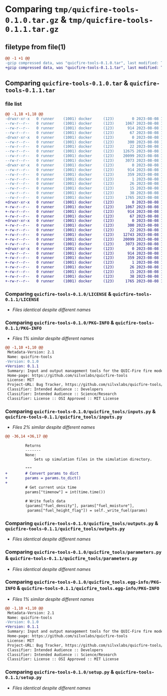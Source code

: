 # Comparing `tmp/quicfire-tools-0.1.0.tar.gz` & `tmp/quicfire-tools-0.1.1.tar.gz`

## filetype from file(1)

```diff
@@ -1 +1 @@
-gzip compressed data, was "quicfire-tools-0.1.0.tar", last modified: Tue Aug  8 15:40:10 2023, max compression
+gzip compressed data, was "quicfire-tools-0.1.1.tar", last modified: Tue Aug  8 18:30:52 2023, max compression
```

## Comparing `quicfire-tools-0.1.0.tar` & `quicfire-tools-0.1.1.tar`

### file list

```diff
@@ -1,18 +1,18 @@
-drwxr-xr-x   0 runner    (1001) docker     (123)        0 2023-08-08 15:40:10.650054 quicfire-tools-0.1.0/
--rw-r--r--   0 runner    (1001) docker     (123)     1067 2023-08-08 15:39:57.000000 quicfire-tools-0.1.0/LICENSE
--rw-r--r--   0 runner    (1001) docker     (123)      914 2023-08-08 15:40:10.650054 quicfire-tools-0.1.0/PKG-INFO
--rw-r--r--   0 runner    (1001) docker     (123)       67 2023-08-08 15:39:57.000000 quicfire-tools-0.1.0/README.md
-drwxr-xr-x   0 runner    (1001) docker     (123)        0 2023-08-08 15:40:10.650054 quicfire-tools-0.1.0/quicfire_tools/
--rw-r--r--   0 runner    (1001) docker     (123)      300 2023-08-08 15:39:57.000000 quicfire-tools-0.1.0/quicfire_tools/__init__.py
--rw-r--r--   0 runner    (1001) docker     (123)       22 2023-08-08 15:39:57.000000 quicfire-tools-0.1.0/quicfire_tools/_version.py
--rw-r--r--   0 runner    (1001) docker     (123)    12675 2023-08-08 15:39:57.000000 quicfire-tools-0.1.0/quicfire_tools/inputs.py
--rw-r--r--   0 runner    (1001) docker     (123)    20099 2023-08-08 15:39:57.000000 quicfire-tools-0.1.0/quicfire_tools/outputs.py
--rw-r--r--   0 runner    (1001) docker     (123)     3073 2023-08-08 15:39:57.000000 quicfire-tools-0.1.0/quicfire_tools/parameters.py
-drwxr-xr-x   0 runner    (1001) docker     (123)        0 2023-08-08 15:40:10.650054 quicfire-tools-0.1.0/quicfire_tools.egg-info/
--rw-r--r--   0 runner    (1001) docker     (123)      914 2023-08-08 15:40:10.000000 quicfire-tools-0.1.0/quicfire_tools.egg-info/PKG-INFO
--rw-r--r--   0 runner    (1001) docker     (123)      359 2023-08-08 15:40:10.000000 quicfire-tools-0.1.0/quicfire_tools.egg-info/SOURCES.txt
--rw-r--r--   0 runner    (1001) docker     (123)        1 2023-08-08 15:40:10.000000 quicfire-tools-0.1.0/quicfire_tools.egg-info/dependency_links.txt
--rw-r--r--   0 runner    (1001) docker     (123)       26 2023-08-08 15:40:10.000000 quicfire-tools-0.1.0/quicfire_tools.egg-info/requires.txt
--rw-r--r--   0 runner    (1001) docker     (123)       15 2023-08-08 15:40:10.000000 quicfire-tools-0.1.0/quicfire_tools.egg-info/top_level.txt
--rw-r--r--   0 runner    (1001) docker     (123)       38 2023-08-08 15:40:10.650054 quicfire-tools-0.1.0/setup.cfg
--rw-r--r--   0 runner    (1001) docker     (123)     1765 2023-08-08 15:39:57.000000 quicfire-tools-0.1.0/setup.py
+drwxr-xr-x   0 runner    (1001) docker     (123)        0 2023-08-08 18:30:52.086427 quicfire-tools-0.1.1/
+-rw-r--r--   0 runner    (1001) docker     (123)     1067 2023-08-08 18:30:41.000000 quicfire-tools-0.1.1/LICENSE
+-rw-r--r--   0 runner    (1001) docker     (123)      914 2023-08-08 18:30:52.086427 quicfire-tools-0.1.1/PKG-INFO
+-rw-r--r--   0 runner    (1001) docker     (123)       67 2023-08-08 18:30:41.000000 quicfire-tools-0.1.1/README.md
+drwxr-xr-x   0 runner    (1001) docker     (123)        0 2023-08-08 18:30:52.086427 quicfire-tools-0.1.1/quicfire_tools/
+-rw-r--r--   0 runner    (1001) docker     (123)      300 2023-08-08 18:30:41.000000 quicfire-tools-0.1.1/quicfire_tools/__init__.py
+-rw-r--r--   0 runner    (1001) docker     (123)       22 2023-08-08 18:30:41.000000 quicfire-tools-0.1.1/quicfire_tools/_version.py
+-rw-r--r--   0 runner    (1001) docker     (123)    12743 2023-08-08 18:30:41.000000 quicfire-tools-0.1.1/quicfire_tools/inputs.py
+-rw-r--r--   0 runner    (1001) docker     (123)    20099 2023-08-08 18:30:41.000000 quicfire-tools-0.1.1/quicfire_tools/outputs.py
+-rw-r--r--   0 runner    (1001) docker     (123)     3073 2023-08-08 18:30:41.000000 quicfire-tools-0.1.1/quicfire_tools/parameters.py
+drwxr-xr-x   0 runner    (1001) docker     (123)        0 2023-08-08 18:30:52.086427 quicfire-tools-0.1.1/quicfire_tools.egg-info/
+-rw-r--r--   0 runner    (1001) docker     (123)      914 2023-08-08 18:30:52.000000 quicfire-tools-0.1.1/quicfire_tools.egg-info/PKG-INFO
+-rw-r--r--   0 runner    (1001) docker     (123)      359 2023-08-08 18:30:52.000000 quicfire-tools-0.1.1/quicfire_tools.egg-info/SOURCES.txt
+-rw-r--r--   0 runner    (1001) docker     (123)        1 2023-08-08 18:30:52.000000 quicfire-tools-0.1.1/quicfire_tools.egg-info/dependency_links.txt
+-rw-r--r--   0 runner    (1001) docker     (123)       26 2023-08-08 18:30:52.000000 quicfire-tools-0.1.1/quicfire_tools.egg-info/requires.txt
+-rw-r--r--   0 runner    (1001) docker     (123)       15 2023-08-08 18:30:52.000000 quicfire-tools-0.1.1/quicfire_tools.egg-info/top_level.txt
+-rw-r--r--   0 runner    (1001) docker     (123)       38 2023-08-08 18:30:52.086427 quicfire-tools-0.1.1/setup.cfg
+-rw-r--r--   0 runner    (1001) docker     (123)     1765 2023-08-08 18:30:41.000000 quicfire-tools-0.1.1/setup.py
```

### Comparing `quicfire-tools-0.1.0/LICENSE` & `quicfire-tools-0.1.1/LICENSE`

 * *Files identical despite different names*

### Comparing `quicfire-tools-0.1.0/PKG-INFO` & `quicfire-tools-0.1.1/PKG-INFO`

 * *Files 1% similar despite different names*

```diff
@@ -1,10 +1,10 @@
 Metadata-Version: 2.1
 Name: quicfire-tools
-Version: 0.1.0
+Version: 0.1.1
 Summary: Input and output management tools for the QUIC-Fire fire model
 Home-page: https://github.com/silvxlabs/quicfire-tools
 License: MIT
 Project-URL: Bug Tracker, https://github.com/silvxlabs/quicfire-tools/issues
 Classifier: Intended Audience :: Developers
 Classifier: Intended Audience :: Science/Research
 Classifier: License :: OSI Approved :: MIT License
```

### Comparing `quicfire-tools-0.1.0/quicfire_tools/inputs.py` & `quicfire-tools-0.1.1/quicfire_tools/inputs.py`

 * *Files 2% similar despite different names*

```diff
@@ -36,14 +36,17 @@
 
         Returns
         -------
         None:
             Sets up simulation files in the simulation directory.
 
         """
+        # Convert params to dict
+        params = params.to_dict()
+
         # Get current unix time
         params["timenow"] = int(time.time())
 
         # Write fuels data
         (params["fuel_density"], params["fuel_moisture"],
          params["fuel_height_flag"]) = self._write_fuel(params)
```

### Comparing `quicfire-tools-0.1.0/quicfire_tools/outputs.py` & `quicfire-tools-0.1.1/quicfire_tools/outputs.py`

 * *Files identical despite different names*

### Comparing `quicfire-tools-0.1.0/quicfire_tools/parameters.py` & `quicfire-tools-0.1.1/quicfire_tools/parameters.py`

 * *Files identical despite different names*

### Comparing `quicfire-tools-0.1.0/quicfire_tools.egg-info/PKG-INFO` & `quicfire-tools-0.1.1/quicfire_tools.egg-info/PKG-INFO`

 * *Files 1% similar despite different names*

```diff
@@ -1,10 +1,10 @@
 Metadata-Version: 2.1
 Name: quicfire-tools
-Version: 0.1.0
+Version: 0.1.1
 Summary: Input and output management tools for the QUIC-Fire fire model
 Home-page: https://github.com/silvxlabs/quicfire-tools
 License: MIT
 Project-URL: Bug Tracker, https://github.com/silvxlabs/quicfire-tools/issues
 Classifier: Intended Audience :: Developers
 Classifier: Intended Audience :: Science/Research
 Classifier: License :: OSI Approved :: MIT License
```

### Comparing `quicfire-tools-0.1.0/setup.py` & `quicfire-tools-0.1.1/setup.py`

 * *Files identical despite different names*

